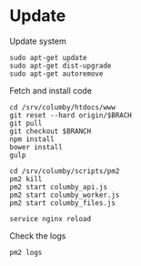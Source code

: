 # Update

Update system

    sudo apt-get update
    sudo apt-get dist-upgrade
    sudo apt-get autoremove

Fetch and install code

    cd /srv/columby/htdocs/www
    git reset --hard origin/$BRACH
    git pull
    git checkout $BRANCH
    npm install
    bower install
    gulp
    
    cd /srv/columby/scripts/pm2
    pm2 kill
    pm2 start columby_api.js
    pm2 start columby_worker.js
    pm2 start columby_files.js

    service nginx reload

Check the logs  

    pm2 logs

